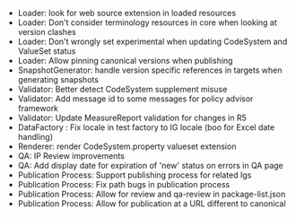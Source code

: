 * Loader: look for web source extension in loaded resources
* Loader: Don't consider terminology resources in core when looking at version clashes
* Loader: Don't wrongly set experimental when updating CodeSystem and ValueSet status
* Loader: Allow pinning canonical versions when publishing
* SnapshotGenerator: handle version specific references in targets when generating snapshots
* Validator: Better detect CodeSystem supplement misuse
* Validator: Add message id to some messages for policy advisor framework
* Validator: Update MeasureReport validation for changes in R5
* DataFactory : Fix locale in test factory to IG locale (boo for Excel date handling)
* Renderer: render CodeSystem.property valueset extension
* QA: IP Review improvements
* QA: Add display date for expiration of 'new' status on errors in QA page
* Publication Process: Support publishing process for related Igs
* Publication Process: Fix path bugs in publication process
* Publication Process: Allow for review and qa-review in package-list.json
* Publication Process: Allow for publication at a URL different to canonical

